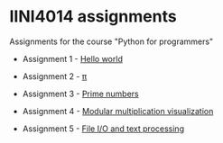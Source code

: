 # IINI4014 assignments
Assignments for the course "Python for programmers"

* Assignment 1 - [Hello world](/oving1)

* Assignment 2 - [π](/oving2)

* Assignment 3 - [Prime numbers](/oving3)

* Assignment 4 - [Modular multiplication visualization](/oving4)

* Assignment 5 - [File I/O and text processing](/oving5)
